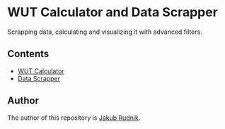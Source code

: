 # WUT Calculator and Data Scrapper

Scrapping data, calculating and visualizing it with advanced filters.

## Contents

- [WUT Calculator](https://github.com/Zeraye/wut-calculator/tree/main/wut-calculator)
- [Data Scrapper](https://github.com/Zeraye/wut-calculator/tree/main/data-scrapper)

## Author

The author of this repository is [Jakub Rudnik](https://github.com/Zeraye).
